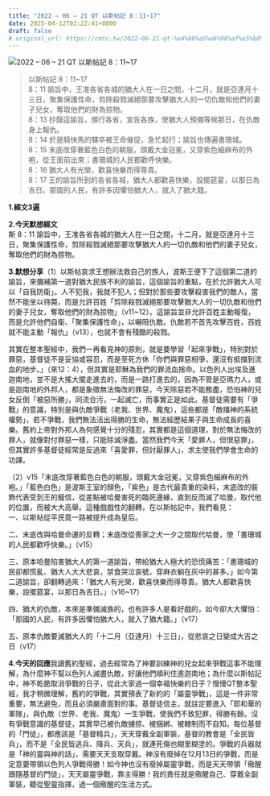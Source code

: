 ```yaml
---
title: "2022 – 06 – 21 QT 以斯帖記 8：11~17"
date: 2025-04-12T02:22:41+0800
draft: false
# original_url: https://cmtc.tw/2022-06-21-qt-%e4%bb%a5%e6%96%af%e5%b8%96%e8%a8%98-8%ef%bc%9a1117
---
```


![2022 – 06 – 21 QT 以斯帖記 8：11\~17](/images/qt.jpg  "2022 – 06 – 21 QT 以斯帖記 8：11\~17")

> 以斯帖記 8：11\~17  
> 8：11 諭旨中，王准各省各城的猶大人在一日之間，十二月，就是亞達月十三日，聚集保護性命，剪除殺戮滅絕那要攻擊猶大人的一切仇敵和他們的妻子兒女，奪取他們的財為掠物。  
> 8：13 抄錄這諭旨，頒行各省，宣告各族，使猶大人預備等候那日，在仇敵身上報仇。  
> 8：14 於是騎快馬的驛卒被王命催促，急忙起行；諭旨也傳遍書珊城。  
> 8：15 末底改穿著藍色白色的朝服，頭戴大金冠冕，又穿紫色細麻布的外袍，從王面前出來；書珊城的人民都歡呼快樂。  
> 8：16 猶大人有光榮，歡喜快樂而得尊貴。  
> 8：17 王的諭旨所到的各省各城，猶大人都歡喜快樂，設擺筵宴，以那日為吉日。那國的人民，有許多因懼怕猶大人，就入了猶大籍。

**1.經文3遍**

**2.今天默想經文**  
斯 8：11 諭旨中，王准各省各城的猶大人在一日之間，十二月，就是亞達月十三日，聚集保護性命，剪除殺戮滅絕那要攻擊猶大人的一切仇敵和他們的妻子兒女，奪取他們的財為掠物。

**3.默想分享**（1）以斯帖哀求王想辦法救自己的族人，波斯王便下了這個第二道的諭旨，來彌補第一道對猶大民族不利的諭旨，這個諭旨的重點，在於允許猶大人可以「自我防衛」。人不犯我，我就不犯人；但對於那些要攻擊殺害我們的敵人，當然不能坐以待斃，而是允許百姓「剪除殺戮滅絕那要攻擊猶大人的一切仇敵和他們的妻子兒女，奪取他們的財為掠物」（v11\~12）。這諭旨並非允許百姓主動報復，而是允許他們自衛、「聚集保護性命」，以嚇阻仇敵。仇敵若不首先攻擊百姓，百姓就不能主動「報仇」（v13），也就不會有殘酷的殺戮。

其實在整本聖經中，我們一再看見神的原則，就是要學習「起來爭戰」，特別對於罪惡，基督徒不是妥協或容忍，而是至死方休「你們與罪惡相爭，還沒有抵擋到流血的地步。」（來12：4），但其實是耶穌為我們的罪流血捨命。以色列人出埃及進迦南地，並不是大搖大擺走進去的，而是一路打進去的，因為不管是亞瑪力人，或是迦南地的外邦人，都是象徵無法悔改的罪惡，今天除惡若不能務盡，恐怕神的兒女反倒「被惡所勝」，同流合污，一起滅亡，而事實正是如此。基督徒需要有「爭戰」的意識，特別是與仇敵爭戰（老我、世界、魔鬼），這些都是「敵擋神的系統權勢」，若不爭戰，我們無法活出得勝的生命，無法經歷結果子與生命成長的喜樂。舊約上帝對外邦人為何感覺十分的殘忍，其實都是這個道理，對於無法悔改的罪人，就像對付罪惡一樣，只能除滅淨盡。當然我們今天「愛罪人，但恨惡罪」，但其實許多基督徒經常是反過來「喜愛罪，但討厭罪人」，求主使我們學會生命的功課。

（2）v15「末底改穿著藍色白色的朝服，頭戴大金冠冕，又穿紫色細麻布的外袍。」「藍色白色」是波斯王室的顏色，「紫色」是古代最貴重的染料，末底改的裝飾代表受到王的寵信，從差點被哈曼害死的臨死邊緣，直到反而滅了哈曼，取代他的位置，而被大大高舉。這種戲戲性的翻轉，在以斯帖記中，我們看見：  
一、以斯帖從平民竟一路被提升成為皇后。

二、末底改與哈曼命運的反轉；末底改從喪家之犬一夕之間取代哈曼，使「書珊城的人民都歡呼快樂。」（v15）

三、原本哈曼陷害猶大人的第一道諭旨，帶給猶大人極大的恐慌痛苦：「書珊城的民卻都慌亂、猶大人大大悲哀，禁食哭泣哀號，穿麻衣躺在灰中的甚多。」如今第二道諭旨，卻翻轉過來：「猶大人有光榮，歡喜快樂而得尊貴。猶大人都歡喜快樂，設擺筵宴，以那日為吉日。」（v16\~17）

四、猶大的仇敵，本來是準備滅族的，也有許多人是看好戲的，如今卻大大懼怕：「那國的人民，有許多因懼怕猶大人，就入了猶大籍。」（v17）

五、原本仇敵要滅猶大人的「十二月（亞達月）十三日」，從悲哀之日變成大吉之日（v17）

**4.今天的回應**我讀舊約聖經，過去經常為了神要訓練神的兒女起來爭戰這事不能理解，為什麼神不幫以色列人滅盡仇敵，好讓他們順利住進迦南地；為什麼以斯帖記中，神不乾脆取消爭戰的日子，從此大家過一個幸福快樂的日子？慢慢QT整本聖經，我才稍微理解，舊約的爭戰，其實預表了新約的「屬靈爭戰」，這是一件非常重要，無法避免，而且必須嚴肅面對的事。基督徒信主，就註定要進入「耶和華的軍隊」，與仇敵（世界、老我、魔鬼）一生爭戰，使我們不致犯罪，得勝有餘。沒有爭戰意識的基督徒，其實早已被仇敵擄掠、被捆綁、被轄制而不自知。每位基督的「門徒」，都應該是「基督精兵」，天天穿戴全副軍裝，基督的教會是「全民皆兵」，而不是「全民皆逃兵、降兵、天兵」，就連死傷也糊里糊塗的。爭戰的兵器就是「神的靈與神的話」，需要天天支取穿戴。神沒有廢掉在12月13日的爭戰，而是定意要帶領以色列人爭戰得勝！如今神也沒有廢掉屬靈爭戰，而是天天帶領「儆醒跟隨基督的門徒」，天天屬靈爭戰，靠主得勝！我的責任就是儆醒自己、穿戴全副軍裝，聽從聖靈指揮，過一個儆醒的生活方式。